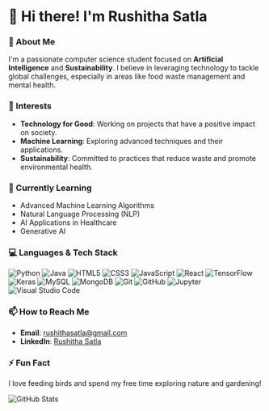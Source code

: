 # 👋 Hi there! I'm Rushitha Satla

### 🌱 About Me
I'm a passionate computer science student focused on **Artificial Intelligence** and **Sustainability**. I believe in leveraging technology to tackle global challenges, especially in areas like food waste management and mental health.

### 👀 Interests
- **Technology for Good**: Working on projects that have a positive impact on society.
- **Machine Learning**: Exploring advanced techniques and their applications.
- **Sustainability**: Committed to practices that reduce waste and promote environmental health.

### 🚀 Currently Learning
- Advanced Machine Learning Algorithms
- Natural Language Processing (NLP)
- AI Applications in Healthcare
- Generative AI

### 💻 Languages & Tech Stack
![Python](https://img.shields.io/badge/Python-3776AB?style=flat&logo=python&logoColor=white) 
![Java](https://img.shields.io/badge/Java-007396?style=flat&logo=java&logoColor=white) 
![HTML5](https://img.shields.io/badge/HTML5-E34F26?style=flat&logo=html5&logoColor=white) 
![CSS3](https://img.shields.io/badge/CSS3-1572B6?style=flat&logo=css3&logoColor=white) 
![JavaScript](https://img.shields.io/badge/JavaScript-F7DF1E?style=flat&logo=javascript&logoColor=black) 
![React](https://img.shields.io/badge/React-61DAFB?style=flat&logo=react&logoColor=black) 
![TensorFlow](https://img.shields.io/badge/TensorFlow-FF6F20?style=flat&logo=tensorflow&logoColor=white) 
![Keras](https://img.shields.io/badge/Keras-D00000?style=flat&logo=keras&logoColor=white) 
![MySQL](https://img.shields.io/badge/MySQL-4479A1?style=flat&logo=mysql&logoColor=white) 
![MongoDB](https://img.shields.io/badge/MongoDB-47A248?style=flat&logo=mongodb&logoColor=white) 
![Git](https://img.shields.io/badge/Git-F05032?style=flat&logo=git&logoColor=white) 
![GitHub](https://img.shields.io/badge/GitHub-181717?style=flat&logo=github&logoColor=white) 
![Jupyter](https://img.shields.io/badge/Jupyter-F37626?style=flat&logo=jupyter&logoColor=white) 
![Visual Studio Code](https://img.shields.io/badge/Visual%20Studio%20Code-007ACC?style=flat&logo=visual-studio-code&logoColor=white)



### 📫 How to Reach Me
- **Email**: rushithasatla@gmail.com
- **LinkedIn**: [Rushitha Satla](https://www.linkedin.com/in/rushitha-satla-62baa01bb/)

### ⚡ Fun Fact
I love feeding birds and spend my free time exploring nature and gardening!



![GitHub Stats](https://github-readme-stats.vercel.app/api?username=RushithaSatla&show_icons=true&hide_border=true&theme=radical)
